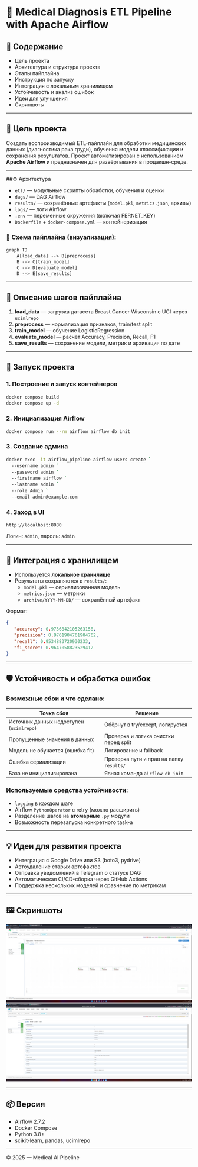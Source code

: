 # 🧠 Medical Diagnosis ETL Pipeline with Apache Airflow

## 📌 Содержание
- Цель проекта
- Архитектура и структура проекта
- Этапы пайплайна
- Инструкция по запуску
- Интеграция с локальным хранилищем
- Устойчивость и анализ ошибок
- Идеи для улучшения
- Скриншоты

---

## 🎯 Цель проекта

Создать воспроизводимый ETL-пайплайн для обработки медицинских данных (диагностика рака груди), обучения модели классификации и сохранения результатов. Проект автоматизирован с использованием **Apache Airflow** и предназначен для развёртывания в продакшн-среде.

---

##⚙️ Архитектура

- `etl/` — модульные скрипты обработки, обучения и оценки
- `dags/` — DAG Airflow
- `results/` — сохранённые артефакты (`model.pkl`, `metrics.json`, архивы)
- `logs/` — логи Airflow
- `.env` — переменные окружения (включая FERNET_KEY)
- `Dockerfile` + `docker-compose.yml` — контейнеризация

### 🔁 Схема пайплайна (визуализация):

```mermaid
graph TD
    A[load_data] --> B[preprocess]
    B --> C[train_model]
    C --> D[evaluate_model]
    D --> E[save_results]
```

---

## 🔄 Описание шагов пайплайна

1. **load_data** — загрузка датасета Breast Cancer Wisconsin с UCI через `ucimlrepo`
2. **preprocess** — нормализация признаков, train/test split
3. **train_model** — обучение LogisticRegression
4. **evaluate_model** — расчёт Accuracy, Precision, Recall, F1
5. **save_results** — сохранение модели, метрик и архивация по дате

---

## 🚀 Запуск проекта

### 1. Построение и запуск контейнеров
```bash
docker compose build
docker compose up -d
```

### 2. Инициализация Airflow
```bash
docker compose run --rm airflow airflow db init
```

### 3. Создание админа
```bash
docker exec -it airflow_pipeline airflow users create `
  --username admin `
  --password admin `
  --firstname airflow `
  --lastname admin `
  --role Admin `
  --email admin@example.com
```

### 4. Заход в UI
```
http://localhost:8080
```
Логин: `admin`, пароль: `admin`

---

## 💾 Интеграция с хранилищем

- Используется **локальное хранилище**
- Результаты сохраняются в `results/`:
  - `model.pkl` — сериализованная модель
  - `metrics.json` — метрики
  - `archive/YYYY-MM-DD/` — сохранённый артефакт

Формат:
```json
{
   "accuracy": 0.9736842105263158,
   "precision": 0.9761904761904762,
   "recall": 0.9534883720930233,
   "f1_score": 0.9647058823529412
}
```

---

## 🛡️ Устойчивость и обработка ошибок

### Возможные сбои и что сделано:
| Точка сбоя                                | Решение                                                    |
|-------------------------------------------|-------------------------------------------------------------|
| Источник данных недоступен (`ucimlrepo`)  | Обёрнут в try/except, логируется                           |
| Пропущенные значения в данных             | Проверка и логика очистки перед split                      |
| Модель не обучается (ошибка fit)          | Логирование и fallback                                     |
| Ошибка сериализации                       | Проверка пути и прав на папку `results/`                   |
| База не инициализирована                  | Явная команда `airflow db init`                            |

### Используемые средства устойчивости:
- `logging` в каждом шаге
- Airflow `PythonOperator` с retry (можно расширить)
- Разделение шагов на **атомарные** `.py` модули
- Возможность перезапуска конкретного task-а

---

## 💡 Идеи для развития проекта

- Интеграция с Google Drive или S3 (boto3, pydrive)
- Автоудаление старых артефактов
- Отправка уведомлений в Telegram о статусе DAG
- Автоматическая CI/CD-сборка через GitHub Actions
- Поддержка нескольких моделей и сравнение по метрикам

---

## 🖼️ Скриншоты

![DAG graph view](screenshots/dag_graph.png)
![Task success](screenshots/task_success.png)


---

## 📦 Версия
- Airflow 2.7.2
- Docker Compose
- Python 3.8+
- scikit-learn, pandas, ucimlrepo

---

© 2025 — Medical AI Pipeline
